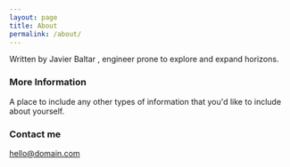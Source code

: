 ```yaml
---
layout: page
title: About
permalink: /about/
---
```


Written by Javier Baltar , engineer prone to explore and expand horizons.

### More Information

A place to include any other types of information that you'd like to include about yourself.

### Contact me

[hello@domain.com](mailto:email@domain.com)
